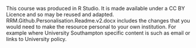 This course was produced in R Studio. It is made available under a CC BY Licence and so may be reused and adapted.
RRM.Github.Personalisation.Readme.v2.docx includes the changes that you would need to make the resource personal to your own institution. For example where University Southampton specific content is such as email or links to University policy.
